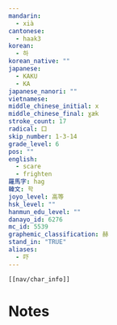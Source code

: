 ```yaml
---
mandarin:
  - xià
cantonese:
  - haak3
korean:
  - 하
korean_native: ""
japanese:
  - KAKU
  - KA
japanese_nanori: ""
vietnamese:
middle_chinese_initial: x
middle_chinese_final: ɣæk
stroke_count: 17
radical: 口
skip_number: 1-3-14
grade_level: 6
pos: ""
english:
  - scare
  - frighten
羅馬字: hag
韓文: 학
joyo_level: 高等
hsk_level: ""
hanmun_edu_level: ""
danayo_id: 6276
mc_id: 5539
graphemic_classification: 赫
stand_in: "TRUE"
aliases:
  - 吓
---
```

```meta-bind-embed
[[nav/char_info]]
```

# Notes
